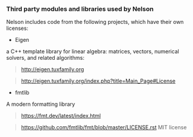 ### Third party modules and libraries used by Nelson

Nelson includes code from the following projects, which have their own licenses:

- Eigen

a C++ template library for linear algebra: matrices, vectors, numerical solvers, and related algorithms:

> <http://eigen.tuxfamily.org>

> <http://eigen.tuxfamily.org/index.php?title=Main_Page#License>

- fmtlib

A modern formatting library

> <https://fmt.dev/latest/index.html>

> <https://github.com/fmtlib/fmt/blob/master/LICENSE.rst> MIT license
